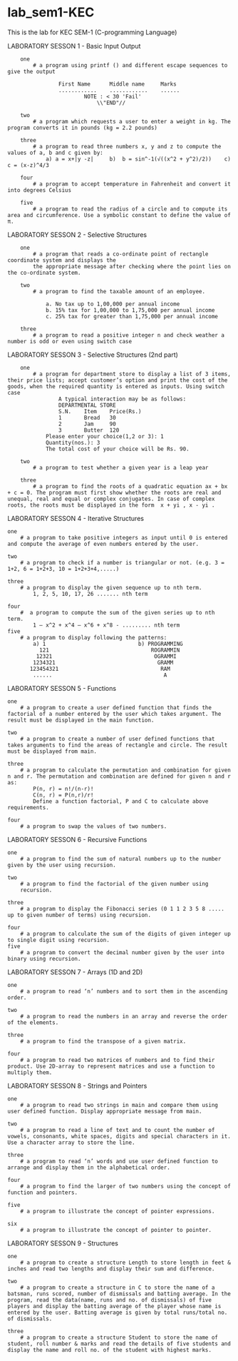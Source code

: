 # lab_sem1-KEC
This is the lab for KEC SEM-1 (C-programming Language)



LABORATORY SESSON 1 - Basic Input Output




        one
            # a program using printf () and different escape sequences to give the output

                    First Name      Middle name     Marks 
                    ............    ............    ...... 
                            NOTE : < 30 'Fail' 
                                \\"END"// 
        
        two
            # a program which requests a user to enter a weight in kg. The program converts it in pounds (kg = 2.2 pounds)
        
        three
            # a program to read three numbers x, y and z to compute the values of a, b and c given by:
                a) a = x+|y -z|     b)  b = sin^-1(√((x^2 + y^2)/2))    c) c = (x-z)^4/3
        
        four
            # a program to accept temperature in Fahrenheit and convert it into degrees Celsius
        
        five
            # a program to read the radius of a circle and to compute its area and circumference. Use a symbolic constant to define the value of π.



LABORATORY SESSON 2 - Selective Structures




        one
            # a program that reads a co-ordinate point of rectangle coordinate system and displays the
            the appropriate message after checking where the point lies on the co-ordinate system.
        
        two 
            # a program to find the taxable amount of an employee.

                a. No tax up to 1,00,000 per annual income
                b. 15% tax for 1,00,000 to 1,75,000 per annual income
                c. 25% tax for greater than 1,75,000 per annual income
        
        three
            # a program to read a positive integer n and check weather a number is odd or even using switch case



LABORATORY SESSON 3 - Selective Structures (2nd part)



        one
            # a program for department store to display a list of 3 items, their price lists; accept customer’s option and print the cost of the goods, when the required quantity is entered as inputs. Using switch case
                    A typical interaction may be as follows:
                    DEPARTMENTAL STORE 
                    S.N.    Item    Price(Rs.)
                    1       Bread   30
                    2       Jam     90
                    3       Butter  120
                Please enter your choice(1,2 or 3): 1   
                Quantity(nos.): 3
                The total cost of your choice will be Rs. 90.
        
        two 
            # a program to test whether a given year is a leap year

        three 
            # a program to find the roots of a quadratic equation ax + bx + c = 0. The program must first show whether the roots are real and unequal, real and equal or complex conjugates. In case of complex roots, the roots must be displayed in the form  x + yi , x - yi .



LABORATORY SESSON 4 - Iterative Structures



    one 
        # a program to take positive integers as input until 0 is entered and compute the average of even numbers entered by the user.

    two
        # a program to check if a number is triangular or not. (e.g. 3 = 1+2, 6 = 1+2+3, 10 = 1+2+3+4,.....)

    three
        # a program to display the given sequence up to nth term.
            1, 2, 5, 10, 17, 26 ....... nth term

    four 
        #  a program to compute the sum of the given series up to nth term.
            1 – x^2 + x^4 – x^6 + x^8 - ......... nth term
    five
        # a program to display following the patterns:
            a) 1                             b) PROGRAMMING
              121                                ROGRAMMIN
             12321                                OGRAMMI
            1234321                                GRAMM
           123454321                                RAM
            ......                                   A


    
LABORATORY SESSON 5 - Functions



    one
        # a program to create a user defined function that finds the factorial of a number entered by the user which takes argument. The result must be displayed in the main function.
    
    two
        # a program to create a number of user defined functions that takes arguments to find the areas of rectangle and circle. The result must be displayed from main.

    three
        # a program to calculate the permutation and combination for given n and r. The permutation and combination are defined for given n and r as:
            P(n, r) = n!/(n-r)!
            C(n, r) = P(n,r)/r!
            Define a function factorial, P and C to calculate above requirements.

    four
        # a program to swap the values of two numbers.



LABORATORY SESSON 6 -  Recursive Functions



    one
        # a program to find the sum of natural numbers up to the number given by the user using recursion.
    
    two
        # a program to find the factorial of the given number using
        recursion.

    three
        # a program to display the Fibonacci series (0 1 1 2 3 5 8 ..... up to given number of terms) using recursion.

    four
        # a program to calculate the sum of the digits of given integer up to single digit using recursion.
    five
        # a program to convert the decimal number given by the user into binary using recursion.



LABORATORY SESSON 7 -  Arrays (1D and 2D)



    one
        # a program to read ‘n’ numbers and to sort them in the ascending order.
    
    two
        # a program to read the numbers in an array and reverse the order of the elements.

    three
        # a program to find the transpose of a given matrix.

    four
        # a program to read two matrices of numbers and to find their product. Use 2D-array to represent matrices and use a function to multiply them.



LABORATORY SESSON 8 -  Strings and Pointers



    one
        # a program to read two strings in main and compare them using user defined function. Display appropriate message from main.
    
    two
        # a program to read a line of text and to count the number of vowels, consonants, white spaces, digits and special characters in it. Use a character array to store the line.

    three
        # a program to read ‘n’ words and use user defined function to arrange and display them in the alphabetical order.

    four
        # a program to find the larger of two numbers using the concept of function and pointers.
    
    five
        # a program to illustrate the concept of pointer expressions.

    six
        # a program to illustrate the concept of pointer to pointer.



LABORATORY SESSON 9 -  Structures



    one
        # a program to create a structure Length to store length in feet & inches and read two lengths and display their sum and difference.
    
    two
        # a program to create a structure in C to store the name of a batsman, runs scored, number of dismissals and batting average. In the program, read the data(name, runs and no. of dismissals) of five players and display the batting average of the player whose name is entered by the user. Batting average is given by total runs/total no. of dismissals.

    three
        # a program to create a structure Student to store the name of student, roll number & marks and read the details of five students and display the name and roll no. of the student with highest marks.